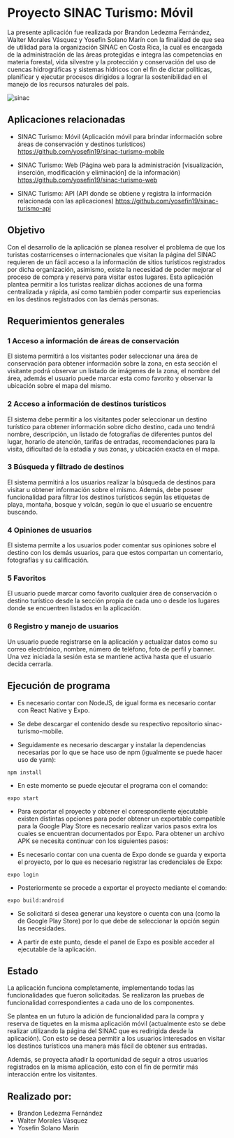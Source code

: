 # Proyecto SINAC Turismo: Móvil

La presente aplicación fue realizada por Brandon Ledezma Fernández, Walter Morales Vásquez y Yosefin Solano Marín con la finalidad de que sea de utilidad para la organización SINAC en Costa Rica, la cual es encargada de la administración de las áreas protegidas e integra las competencias en materia forestal, vida silvestre  y la protección y conservación del uso de cuencas hidrográficas y sistemas hídricos con el fin de dictar políticas, planificar y ejecutar procesos dirigidos a lograr la sostenibilidad en el manejo de los recursos naturales del país.

![sinac](https://user-images.githubusercontent.com/56206208/145642076-3dc33fa7-f16a-4fd0-932c-bc4a2a861462.png)

## Aplicaciones relacionadas
- SINAC Turismo: Móvil (Aplicación móvil para brindar información sobre áreas de conservación y destinos turísticos) 
https://github.com/yosefin19/sinac-turismo-mobile

- SINAC Turismo: Web (Página web para la administración \[visualización, inserción, modificación y eliminación\] de la información)
https://github.com/yosefin19/sinac-turismo-web

- SINAC Turismo: API (API donde se obtiene y registra la información relacionada con las aplicaciones) 
https://github.com/yosefin19/sinac-turismo-api

## Objetivo

Con el desarrollo de la aplicación se planea resolver el problema de que los turistas costarricenses o internacionales que visitan la página del SINAC requieren de un fácil acceso a la información de sitios turísticos registrados por dicha organización, asimismo, existe la necesidad de poder mejorar el proceso de compra y reserva para visitar estos lugares. Esta aplicación plantea permitir a los turistas realizar dichas acciones de una forma centralizada y rápida, así como también poder compartir sus experiencias en los destinos registrados con las demás personas.

## Requerimientos generales

### 1 Acceso a información de áreas de conservación
El sistema permitirá a los visitantes poder seleccionar una área de conservación para obtener información sobre la zona, en esta sección el visitante podrá observar un listado de imágenes de la zona, el nombre del área, además el usuario puede marcar esta como favorito y observar la ubicación sobre el mapa del mismo.
### 2 Acceso a información de destinos turísticos
El sistema debe permitir a los visitantes poder seleccionar un destino turístico para obtener información sobre dicho destino, cada uno tendrá nombre, descripción, un listado de fotografías de diferentes puntos del lugar, horario de atención, tarifas de entradas, recomendaciones para la visita, dificultad de la estadía y sus zonas, y ubicación exacta en el mapa.
### 3 Búsqueda y filtrado de destinos
El sistema permitirá a los usuarios realizar la búsqueda de destinos para visitar u obtener información sobre el mismo. Además, debe poseer funcionalidad para filtrar los destinos turísticos según las etiquetas de playa, montaña, bosque y volcán, según lo que el usuario se encuentre buscando.
### 4 Opiniones de usuarios
El sistema permite a los usuarios poder comentar sus opiniones sobre el destino con los demás usuarios, para que estos compartan un comentario, fotografías y su calificación.
### 5 Favoritos
El usuario puede marcar como favorito cualquier área de conservación o destino turístico desde la sección propia de cada uno o desde los lugares donde se encuentren listados en la aplicación.
### 6 Registro y manejo de usuarios
Un usuario puede registrarse en la aplicación y actualizar datos como su correo electrónico, nombre, número de teléfono, foto de perfil y banner. Una vez iniciada la sesión esta se mantiene activa hasta que el usuario decida cerrarla.

## Ejecución de programa

- Es necesario contar con NodeJS, de igual forma es necesario contar con React Native y Expo.

- Se debe descargar el contenido desde su respectivo repositorio sinac-turismo-mobile.

- Seguidamente es necesario descargar y instalar la dependencias necesarias por lo que se hace uso de npm (igualmente se puede hacer uso de yarn):

```console
npm install
```

- En este momento se puede ejecutar el programa con el comando:

```console
expo start
```

- Para exportar el proyecto y obtener el correspondiente ejecutable existen distintas opciones para poder obtener un exportable compatible para la Google Play Store es necesario realizar varios pasos extra los cuales se encuentran documentados por Expo. Para obtener un archivo APK se necesita continuar con los siguientes pasos:

- Es necesario contar con una cuenta de Expo donde se guarda y exporta el proyecto, por lo que es necesario registrar las credenciales de Expo:

```console
expo login
```

- Posteriormente se procede a exportar el proyecto mediante el comando:

```console
expo build:android
```

- Se solicitará si desea generar una keystore o cuenta con una (como la de Google Play Store) por lo que debe de seleccionar la opción según las necesidades.

- A partir de este punto, desde el panel de Expo es posible acceder al ejecutable de la aplicación.

## Estado

La aplicación funciona completamente, implementando todas las funcionalidades que fueron solicitadas. Se realizaron las pruebas de funcionalidad correspondientes a cada uno de los componentes.

Se plantea en un futuro la adición de funcionalidad para la compra y reserva de tiquetes en la misma aplicación móvil (actualmente esto se debe realizar utilizando la página del SINAC que es redirigida desde la aplicación). Con esto se desea permitir a los usuarios interesados en visitar los destinos turísticos una manera más fácil de obtener sus entradas. 

Además, se proyecta añadir la oportunidad de seguir a otros usuarios registrados en la misma aplicación, esto con el fin de permitir más interacción entre los visitantes.

## Realizado por:

* Brandon Ledezma Fernández
* Walter Morales Vásquez
* Yosefin Solano Marín 
